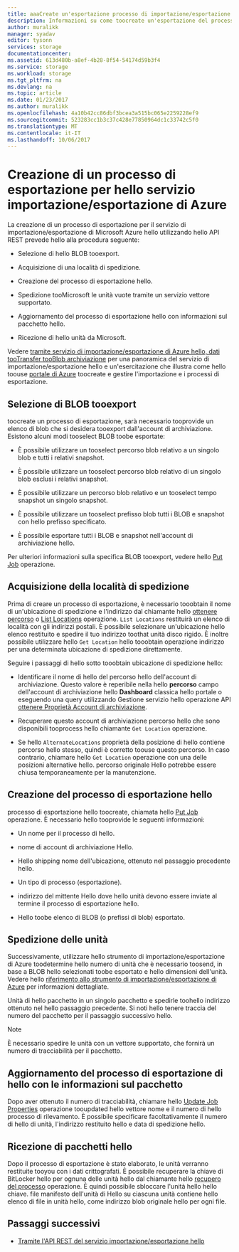 ```yaml
---
title: aaaCreate un'esportazione processo di importazione/esportazione di Azure | Documenti Microsoft
description: Informazioni su come toocreate un'esportazione del processo per il servizio di importazione/esportazione di Microsoft Azure hello.
author: muralikk
manager: syadav
editor: tysonn
services: storage
documentationcenter: 
ms.assetid: 613d480b-a8ef-4b28-8f54-54174d59b3f4
ms.service: storage
ms.workload: storage
ms.tgt_pltfrm: na
ms.devlang: na
ms.topic: article
ms.date: 01/23/2017
ms.author: muralikk
ms.openlocfilehash: 4a10b42cc86dbf3bcea3a515bc065e2259228ef9
ms.sourcegitcommit: 523283cc1b3c37c428e77850964dc1c33742c5f0
ms.translationtype: MT
ms.contentlocale: it-IT
ms.lasthandoff: 10/06/2017
---
```

# <a name="creating-an-export-job-for-hello-azure-importexport-service"></a>Creazione di un processo di esportazione per hello servizio importazione/esportazione di Azure
La creazione di un processo di esportazione per il servizio di importazione/esportazione di Microsoft Azure hello utilizzando hello API REST prevede hello alla procedura seguente:

-   Selezione di hello BLOB tooexport.

-   Acquisizione di una località di spedizione.

-   Creazione del processo di esportazione hello.

-   Spedizione tooMicrosoft le unità vuote tramite un servizio vettore supportato.

-   Aggiornamento del processo di esportazione hello con informazioni sul pacchetto hello.

-   Ricezione di hello unità da Microsoft.

 Vedere [tramite servizio di importazione/esportazione di Azure hello, dati tooTransfer tooBlob archiviazione](storage-import-export-service.md) per una panoramica del servizio di importazione/esportazione hello e un'esercitazione che illustra come hello toouse [portale di Azure](https://portal.azure.com/) toocreate e gestire l'importazione e i processi di esportazione.

## <a name="selecting-blobs-tooexport"></a>Selezione di BLOB tooexport
 toocreate un processo di esportazione, sarà necessario tooprovide un elenco di blob che si desidera tooexport dall'account di archiviazione. Esistono alcuni modi tooselect BLOB toobe esportate:

-   È possibile utilizzare un tooselect percorso blob relativo a un singolo blob e tutti i relativi snapshot.

-   È possibile utilizzare un tooselect percorso blob relativo di un singolo blob esclusi i relativi snapshot.

-   È possibile utilizzare un percorso blob relativo e un tooselect tempo snapshot un singolo snapshot.

-   È possibile utilizzare un tooselect prefisso blob tutti i BLOB e snapshot con hello prefisso specificato.

-   È possibile esportare tutti i BLOB e snapshot nell'account di archiviazione hello.

 Per ulteriori informazioni sulla specifica BLOB tooexport, vedere hello [Put Job](/rest/api/storageimportexport/jobs#Jobs_CreateOrUpdate) operazione.

## <a name="obtaining-your-shipping-location"></a>Acquisizione della località di spedizione
Prima di creare un processo di esportazione, è necessario tooobtain il nome di un'ubicazione di spedizione e l'indirizzo dal chiamante hello [ottenere percorso](https://portal.azure.com) o [List Locations](/rest/api/storageimportexport/listlocations) operazione. `List Locations` restituirà un elenco di località con gli indirizzi postali. È possibile selezionare un'ubicazione hello elenco restituito e spedire il tuo indirizzo toothat unità disco rigido. È inoltre possibile utilizzare hello `Get Location` hello tooobtain operazione indirizzo per una determinata ubicazione di spedizione direttamente.

Seguire i passaggi di hello sotto tooobtain ubicazione di spedizione hello:

-   Identificare il nome di hello del percorso hello dell'account di archiviazione. Questo valore è reperibile nella hello **percorso** campo dell'account di archiviazione hello **Dashboard** classica hello portale o eseguendo una query utilizzando Gestione servizio hello operazione API [ottenere Proprietà Account di archiviazione](/rest/api/storagerp/storageaccounts#StorageAccounts_GetProperties).

-   Recuperare questo account di archiviazione percorso hello che sono disponibili tooprocess hello chiamante `Get Location` operazione.

-   Se hello `AlternateLocations` proprietà della posizione di hello contiene percorso hello stesso, quindi è corretto toouse questo percorso. In caso contrario, chiamare hello `Get Location` operazione con una delle posizioni alternative hello. percorso originale Hello potrebbe essere chiusa temporaneamente per la manutenzione.

## <a name="creating-hello-export-job"></a>Creazione del processo di esportazione hello
 processo di esportazione hello toocreate, chiamata hello [Put Job](/rest/api/storageimportexport/jobs#Jobs_CreateOrUpdate) operazione. È necessario hello tooprovide le seguenti informazioni:

-   Un nome per il processo di hello.

-   nome di account di archiviazione Hello.

-   Hello shipping nome dell'ubicazione, ottenuto nel passaggio precedente hello.

-   Un tipo di processo (esportazione).

-   indirizzo del mittente Hello dove hello unità devono essere inviate al termine il processo di esportazione hello.

-   Hello toobe elenco di BLOB (o prefissi di blob) esportato.

## <a name="shipping-your-drives"></a>Spedizione delle unità
 Successivamente, utilizzare hello strumento di importazione/esportazione di Azure toodetermine hello numero di unità che è necessario toosend, in base a BLOB hello selezionati toobe esportato e hello dimensioni dell'unità. Vedere hello [riferimento allo strumento di importazione/esportazione di Azure](storage-import-export-tool-how-to-v1.md) per informazioni dettagliate.

 Unità di hello pacchetto in un singolo pacchetto e spedirle toohello indirizzo ottenuto nel hello passaggio precedente. Si noti hello tenere traccia del numero del pacchetto per il passaggio successivo hello.

> [!NOTE]
>  È necessario spedire le unità con un vettore supportato, che fornirà un numero di tracciabilità per il pacchetto.

## <a name="updating-hello-export-job-with-your-package-information"></a>Aggiornamento del processo di esportazione di hello con le informazioni sul pacchetto
 Dopo aver ottenuto il numero di tracciabilità, chiamare hello [Update Job Properties](/rest/api/storageimportexport/jobs#Jobs_Update) operazione tooupdated hello vettore nome e il numero di hello processo di rilevamento. È possibile specificare facoltativamente il numero di hello di unità, l'indirizzo restituito hello e data di spedizione hello.

## <a name="receiving-hello-package"></a>Ricezione di pacchetti hello
 Dopo il processo di esportazione è stato elaborato, le unità verranno restituite tooyou con i dati crittografati. È possibile recuperare la chiave di BitLocker hello per ognuna delle unità hello dal chiamante hello [recupero del processo](/rest/api/storageimportexport/jobs#Jobs_Get) operazione. È quindi possibile sbloccare l'unità hello hello chiave. file manifesto dell'unità di Hello su ciascuna unità contiene hello elenco di file in unità hello, come indirizzo blob originale hello per ogni file.

## <a name="next-steps"></a>Passaggi successivi

* [Tramite l'API REST del servizio importazione/esportazione hello](storage-import-export-using-the-rest-api.md)

